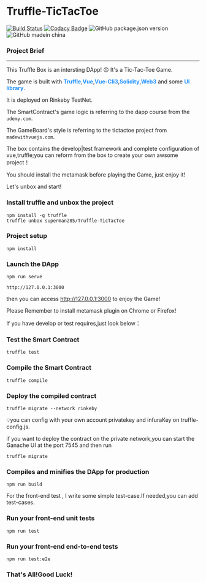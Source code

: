 # Truffle-TicTacToe
[![Build Status](https://www.travis-ci.org/superman285/TicTacToe.svg?branch=master)](https://www.travis-ci.org/superman285/TicTacToe)
[![Codacy Badge](https://api.codacy.com/project/badge/Grade/88208ca7e5dc4d47be6f268b5e168401)](https://www.codacy.com/app/superman285/Truffle-TicTacToe?utm_source=github.com&amp;utm_medium=referral&amp;utm_content=superman285/Truffle-TicTacToe&amp;utm_campaign=Badge_Grade)
![GitHub package.json version](https://img.shields.io/github/package-json/v/superman285/Truffle-TicTacToe.svg)
![GitHub madein china](https://img.shields.io/badge/made%20in-China-blueviolet.svg)



### Project Brief

---

This Truffle Box is an intersting DApp! 😍 It's a Tic-Tac-Toe Game.



The game is built with <font color=dodgerblue style="font-weight:bold">Truffle</font>,<font color=dodgerblue style="font-weight:bold">Vue</font>,<font color=dodgerblue style="font-weight:bold">Vue-Cli3</font>,<font color=dodgerblue style="font-weight:bold">Solidity</font>,<font color=dodgerblue style="font-weight:bold">Web3</font> and some <font color=dodgerblue style="font-weight:bold">UI library</font>.

It is deployed on Rinkeby TestNet.



The SmartContract's game logic is referring to the dapp course from the `udemy.com`.

The GameBoard's style is referring to the tictactoe project from `madewithvuejs.com`.



The box contains the develop|test framework and complete configuration of vue,truffle;you can reform from the box to create your own awsome project！



You should install the metamask before playing the Game, just enjoy it!



Let's unbox and start!



### Install truffle and unbox the project

```
npm install -g truffle
truffle unbox superman285/Truffle-TicTacToe
```

### Project setup

```
npm install
```

### Launch the DApp
```
npm run serve
```

```
http://127.0.0.1:3000 
```

then you can access http://127.0.0.1:3000 to enjoy the Game!

Please Remember to install metamask plugin on Chrome or Firefox!



If you have develop or test requires,just look below：



### Test the Smart Contract

```
truffle test
```

### Compile the Smart Contract

```
truffle compile
```

### Deploy the compiled contract

```
truffle migrate --network rinkeby
```

💡you can config with your own account privatekey and infuraKey on truffle-config.js.



if you want to deploy the contract on the private network,you can start the Ganache UI at the port 7545 and then run

```
truffle migrate
```



### Compiles and minifies the DApp for production

```
npm run build
```



For the front-end test , I write some simple test-case.If needed,you can add test-cases.

### Run your front-end unit tests

```
npm run test
```

### Run your front-end end-to-end tests
```
npm run test:e2e
```



### That's All!Good Luck!


